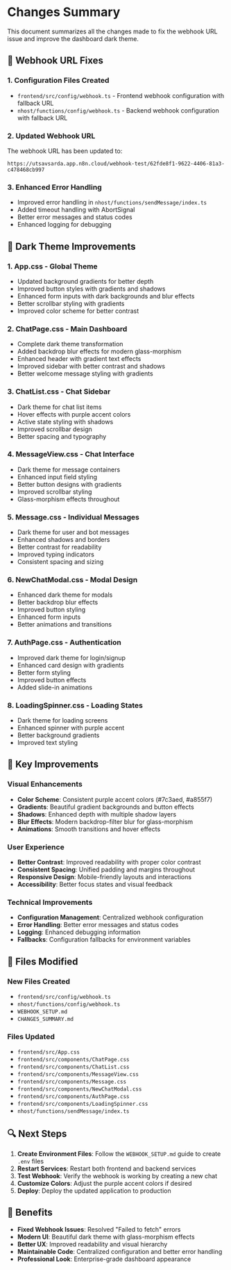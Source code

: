 # Changes Summary

This document summarizes all the changes made to fix the webhook URL issue and improve the dashboard dark theme.

## 🔧 Webhook URL Fixes

### 1. Configuration Files Created
- `frontend/src/config/webhook.ts` - Frontend webhook configuration with fallback URL
- `nhost/functions/config/webhook.ts` - Backend webhook configuration with fallback URL

### 2. Updated Webhook URL
The webhook URL has been updated to:
```
https://utsavsarda.app.n8n.cloud/webhook-test/62fde8f1-9622-4406-81a3-c478468cb997
```

### 3. Enhanced Error Handling
- Improved error handling in `nhost/functions/sendMessage/index.ts`
- Added timeout handling with AbortSignal
- Better error messages and status codes
- Enhanced logging for debugging

## 🎨 Dark Theme Improvements

### 1. App.css - Global Theme
- Updated background gradients for better depth
- Improved button styles with gradients and shadows
- Enhanced form inputs with dark backgrounds and blur effects
- Better scrollbar styling with gradients
- Improved color scheme for better contrast

### 2. ChatPage.css - Main Dashboard
- Complete dark theme transformation
- Added backdrop blur effects for modern glass-morphism
- Enhanced header with gradient text effects
- Improved sidebar with better contrast and shadows
- Better welcome message styling with gradients

### 3. ChatList.css - Chat Sidebar
- Dark theme for chat list items
- Hover effects with purple accent colors
- Active state styling with shadows
- Improved scrollbar design
- Better spacing and typography

### 4. MessageView.css - Chat Interface
- Dark theme for message containers
- Enhanced input field styling
- Better button designs with gradients
- Improved scrollbar styling
- Glass-morphism effects throughout

### 5. Message.css - Individual Messages
- Dark theme for user and bot messages
- Enhanced shadows and borders
- Better contrast for readability
- Improved typing indicators
- Consistent spacing and sizing

### 6. NewChatModal.css - Modal Design
- Enhanced dark theme for modals
- Better backdrop blur effects
- Improved button styling
- Enhanced form inputs
- Better animations and transitions

### 7. AuthPage.css - Authentication
- Improved dark theme for login/signup
- Enhanced card design with gradients
- Better form styling
- Improved button effects
- Added slide-in animations

### 8. LoadingSpinner.css - Loading States
- Dark theme for loading screens
- Enhanced spinner with purple accent
- Better background gradients
- Improved text styling

## 🚀 Key Improvements

### Visual Enhancements
- **Color Scheme**: Consistent purple accent colors (#7c3aed, #a855f7)
- **Gradients**: Beautiful gradient backgrounds and button effects
- **Shadows**: Enhanced depth with multiple shadow layers
- **Blur Effects**: Modern backdrop-filter blur for glass-morphism
- **Animations**: Smooth transitions and hover effects

### User Experience
- **Better Contrast**: Improved readability with proper color contrast
- **Consistent Spacing**: Unified padding and margins throughout
- **Responsive Design**: Mobile-friendly layouts and interactions
- **Accessibility**: Better focus states and visual feedback

### Technical Improvements
- **Configuration Management**: Centralized webhook configuration
- **Error Handling**: Better error messages and status codes
- **Logging**: Enhanced debugging information
- **Fallbacks**: Configuration fallbacks for environment variables

## 📁 Files Modified

### New Files Created
- `frontend/src/config/webhook.ts`
- `nhost/functions/config/webhook.ts`
- `WEBHOOK_SETUP.md`
- `CHANGES_SUMMARY.md`

### Files Updated
- `frontend/src/App.css`
- `frontend/src/components/ChatPage.css`
- `frontend/src/components/ChatList.css`
- `frontend/src/components/MessageView.css`
- `frontend/src/components/Message.css`
- `frontend/src/components/NewChatModal.css`
- `frontend/src/components/AuthPage.css`
- `frontend/src/components/LoadingSpinner.css`
- `nhost/functions/sendMessage/index.ts`

## 🔍 Next Steps

1. **Create Environment Files**: Follow the `WEBHOOK_SETUP.md` guide to create `.env` files
2. **Restart Services**: Restart both frontend and backend services
3. **Test Webhook**: Verify the webhook is working by creating a new chat
4. **Customize Colors**: Adjust the purple accent colors if desired
5. **Deploy**: Deploy the updated application to production

## 🎯 Benefits

- **Fixed Webhook Issues**: Resolved "Failed to fetch" errors
- **Modern UI**: Beautiful dark theme with glass-morphism effects
- **Better UX**: Improved readability and visual hierarchy
- **Maintainable Code**: Centralized configuration and better error handling
- **Professional Look**: Enterprise-grade dashboard appearance
